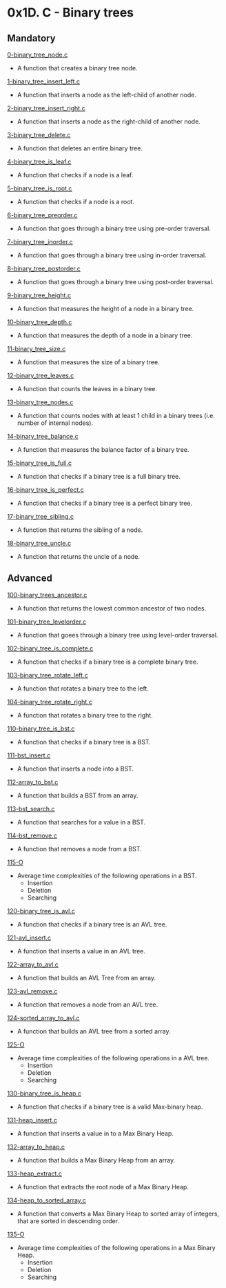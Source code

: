 # 0x1D. C - Binary trees

## Mandatory

[0-binary_tree_node.c](./0-binary_tree_node.c)

- A function that creates a binary tree node.

[1-binary_tree_insert_left.c](./1-binary_tree_insert_left.c)

- A function that inserts a node as the left-child of another node.

[2-binary_tree_insert_right.c](./2-binary_tree_insert_right.c)

- A function that inserts a node as the right-child of another node.

[3-binary_tree_delete.c](./3-binary_tree_delete.c)

- A function that deletes an entire binary tree.

[4-binary_tree_is_leaf.c](./4-binary_tree_is_leaf.c)

- A function that checks if a node is a leaf.

[5-binary_tree_is_root.c](./4-binary_tree_is_root.c)

- A function that checks if a node is a root.

[6-binary_tree_preorder.c](./6-binary_tree_preorder.c)

- A function that goes through a binary tree using pre-order traversal.

[7-binary_tree_inorder.c](./7-binary_tree_inorder.c)

- A function that goes through a binary tree using in-order traversal.

[8-binary_tree_postorder.c](./8-binary_tree_postorder.c)

- A function that goes through a binary tree using post-order traversal.

[9-binary_tree_height.c](./9-binary_tree_height.c)

- A function that measures the height of a node in a binary tree.

[10-binary_tree_depth.c](./10-binary_tree_depth.c)

- A function that measures the depth of a node in a binary tree.

[11-binary_tree_size.c](./11-binary_tree_size.c)

- A function that measures the size of a binary tree.

[12-binary_tree_leaves.c](./12-binary_tree_leaves.c)

- A function that counts the leaves in a binary tree.

[13-binary_tree_nodes.c](./13-binary_tree_nodes.c)

- A function that counts nodes with at least 1 child in a binary trees
 (i.e. number of internal nodes).

[14-binary_tree_balance.c](./14-binary_tree_balance.c)

- A function that measures the balance factor of a binary tree.

[15-binary_tree_is_full.c](./15-binary_tree_is_full.c)

- A function that checks if a binary tree is a full binary tree.

[16-binary_tree_is_perfect.c](./16-binary_tree_is_perfect.c)

- A function that checks if a binary tree is a perfect binary tree.

[17-binary_tree_sibling.c](./17-binary_tree_sibling.c)

- A function that returns the sibling of a node.

[18-binary_tree_uncle.c](./18-binary_tree_uncle.c)

- A function that returns the uncle of a node.

## Advanced

[100-binary_trees_ancestor.c](./100-binary_trees_ancestor.c)

- A function that returns the lowest common ancestor of two nodes.

[101-binary_tree_levelorder.c](./101-binary_tree_levelorder.c)

- A function that goees through a binary tree using level-order traversal.

[102-binary_tree_is_complete.c](./102-binary_tree_is_complete.c)

- A function that checks if a binary tree is a complete binary tree.

[103-binary_tree_rotate_left.c](./103-binary_tree_rotate_left.c)

- A function that rotates a binary tree to the left.

[104-binary_tree_rotate_right.c](./104-binary_tree_rotate_right.c)

- A function that rotates a binary tree to the right.

[110-binary_tree_is_bst.c](./110-binary_tree_is_bst.c)

- A function that checks if a binary tree is a BST.

[111-bst_insert.c](./111-bst_insert.c)

- A function that inserts a node into a BST.

[112-array_to_bst.c](./112-array_to_bst.c)

- A function that builds a BST from an array.

[113-bst_search.c](./113-bst_search.c)

- A function that searches for a value in a BST.

[114-bst_remove.c](./114-bst_remove.c)

- A function that removes a node from a BST.

[115-O](./115-O)

- Average time complexities of the following operations in a BST.
  - Insertion
  - Deletion
  - Searching

[120-binary_tree_is_avl.c](./120-binary_tree_is_avl.c)

- A function that checks if a binary tree is an AVL tree.

[121-avl_insert.c](./121-avl_insert.c)

- A function that inserts a value in an AVL tree.

[122-array_to_avl.c](./122-array_to_avl.c)

- A function that builds an AVL Tree from an array.

[123-avl_remove.c](./123-avl_remove.c)

- A function that removes a node from an AVL tree.

[124-sorted_array_to_avl.c](./124-sorted_array_to_avl.c)

- A function that builds an AVL tree from a sorted array.

[125-O](./125-O)

- Average time complexities of the following operations in a AVL tree.
  - Insertion
  - Deletion
  - Searching

[130-binary_tree_is_heap.c](./130-binary_tree_is_heap.c)

- A function that checks if a binary tree is a valid Max-binary heap.

[131-heap_insert.c](./131-heap_insert.c)

- A function that inserts a value in to a Max Binary Heap.

[132-array_to_heap.c](./132-array_to_heap.c)

- A function that builds a Max Binary Heap from an array.

[133-heap_extract.c](./133-heap_extract.c)

- A function that extracts the root node of a Max Binary Heap.

[134-heap_to_sorted_array.c](./134-heap_to_sorted_array.c)

- A function that converts a Max Binary Heap to sorted array of integers, that
 are sorted in descending order.

[135-O](./135-O)

- Average time complexities of the following operations in a Max Binary Heap.
  - Insertion
  - Deletion
  - Searching
